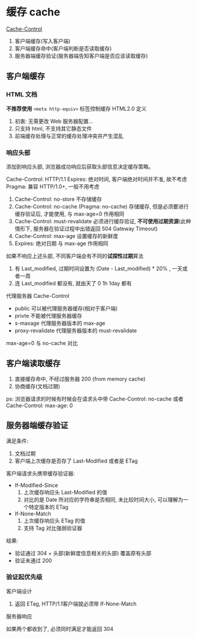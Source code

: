 # 缓存 cache

[Cache-Control](https://developer.mozilla.org/zh-CN/docs/Web/HTTP/Headers/Cache-Control)

1. 客户端缓存(写入客户端)
2. 客户端缓存命中(客户端判断是否读取缓存)
3. 服务器端缓存验证(服务器端告知客户端是否应该读取缓存)

## 客户端缓存

### HTML 文档

**不推荐使用** `<meta http-equiv>` 标签控制缓存 HTML2.0 定义

1. 初衷: 无需更改 Web 服务器配置...
2. 只支持 html, 不支持其它静态文件
3. 前端缓存处理与正常的缓存处理冲突并产生混乱

### 响应头部

添加到响应头部, 浏览器成功响应后获取头部信息决定缓存策略。

Cache-Control: HTTP/1.1
Expires: 绝对时间, 客户端绝对时间并不准, 故不考虑
Pragma: 兼容 HTTP/1.0+, 一般不用考虑

1. Cache-Control: no-store  不存储缓存
2. Cache-Control: no-cache (Pragma: no-cache)  存储缓存, 但是必须要进行缓存验证后, 才能使用, 与 max-age=0 作用相同
3. Cache-Control: must-revalidate 必须进行缓存验证, **不可使用过期资源**(此种情形下, 服务器在验证过程中出错返回 504 Gateway Timeout)
4. Cache-Control: max-age  设置缓存的新鲜度
5. Expires: 绝对日期  与 max-age 作用相同

如果不响应上述头部, 不同客户端会有不同的**试探性过期**算法

1. 有 Last_modified, 过期时间设置为 (Date - Last_modified) * 20% , 一天或者一周
2. 连 Last_modified 都没有, 就由天了 0 1h 1day 都有

代理服务器 Cache-Control

- public 可以被代理服务器缓存(相对于客户端)
- privte 不能被代理服务器缓存
- s-maxage 代理服务器版本的 max-age
- proxy-revalidate 代理服务器版本的 must-revalidate

max-age=0 与 no-cache 对比

## 客户端读取缓存

1. 直接缓存命中, 不经过服务器 200 (from memory cache)
2. 协商缓存(文档过期)

ps: 浏览器请求的时候有时候会在请求头中带 Cache-Control: no-cache 或者 Cache-Control: max-age: 0

## 服务器端缓存验证

满足条件:

1. 文档过期
2. 客户端上次缓存是否存了 Last-Modified 或者是 ETag

客户端请求头携带缓存验证器:

- If-Modified-Since
  1. 上次缓存响应头 Last-Modified 的值
  2. 对比的是 Date 所对应的字符串是否相同, 未比较时间大小, 可以理解为一个特定版本的 ETag
- If-None-Match
  1. 上次缓存响应头 ETag 的值
  2. 支持 Tag 对比强弱验证器

结果:

- 验证通过 304 + 头部(新鲜度信息相关的头部) 覆盖原有头部
- 验证未通过 200

### 验证起优先级

客户端设计

1. 返回 ETag, HTTP/1.1客户端就必须带 If-None-Match

服务器响应

如果两个都收到了, 必须同时满足才能返回 304
